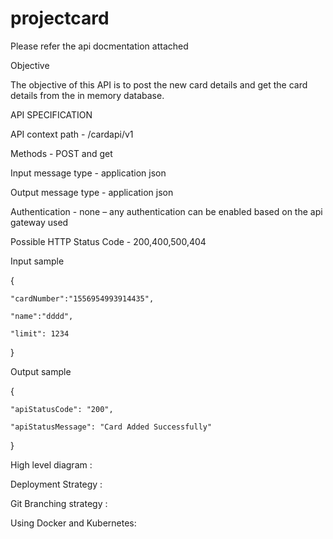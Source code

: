 # projectcard

Please refer the api docmentation attached
 

Objective 

The objective of this API is to post the new card details and get the card details from the in memory database.

 

API SPECIFICATION 

API context path		- /cardapi/v1 

Methods 			      - POST and get 

Input message type 	- application json 

Output message type	- application json 

Authentication 			- none – any authentication can be enabled based on the api gateway 				  used 

Possible HTTP Status Code	- 200,400,500,404 

Input sample 

{ 

	"cardNumber":"1556954993914435", 

	"name":"dddd", 

	"limit": 1234 

} 


Output sample 

 

{ 

    "apiStatusCode": "200", 

    "apiStatusMessage": "Card Added Successfully" 

} 

 

High level diagram :

 

Deployment Strategy : 

 

Git Branching strategy :

 

Using Docker and Kubernetes: 

 
